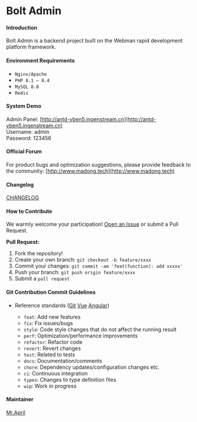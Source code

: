 # Bolt Admin

#### Introduction
Bolt Admin is a backend project built on the Webman rapid development platform framework.

#### Environment Requirements
- `Nginx/Apache`
- `PHP 8.1 ~ 8.4`
- `MySQL 8.0`
- `Redis`

#### System Demo

Admin Panel: [http://antd-vben5.ingenstream.cn](http://antd-vben5.ingenstream.cn)  
Username: admin  
Password: 123456

#### Official Forum

For product bugs and optimization suggestions, please provide feedback to the community: [http://www.madong.tech](http://www.madong.tech)

#### Changelog

[CHANGELOG](https://gitee.com/motion-code/bolt/commits/master)

#### How to Contribute

We warmly welcome your participation! [Open an Issue](https://gitee.com/motion-code/bolt/issues) or submit a Pull Request.

**Pull Request:**

1. Fork the repository!
2. Create your own branch: `git checkout -b feature/xxxx`
3. Commit your changes: `git commit -am 'feat(function): add xxxxx'`
4. Push your branch: `git push origin feature/xxxx`
5. Submit a `pull request`

#### Git Contribution Commit Guidelines

- Reference standards ([Git](https://www.conventionalcommits.org/) [Vue](https://github.com/vuejs/vue/blob/dev/.github/COMMIT_CONVENTION.md) [Angular](https://github.com/conventional-changelog/conventional-changelog/tree/master/packages/conventional-changelog-angular))

  - `feat`: Add new features
  - `fix`: Fix issues/bugs
  - `style`: Code style changes that do not affect the running result
  - `perf`: Optimization/performance improvements
  - `refactor`: Refactor code
  - `revert`: Revert changes
  - `test`: Related to tests
  - `docs`: Documentation/comments
  - `chore`: Dependency updates/configuration changes etc.
  - `ci`: Continuous integration
  - `types`: Changes to type definition files
  - `wip`: Work in progress

#### Maintainer

[Mr.April](https://gitee.com/liu_guan_qing)
